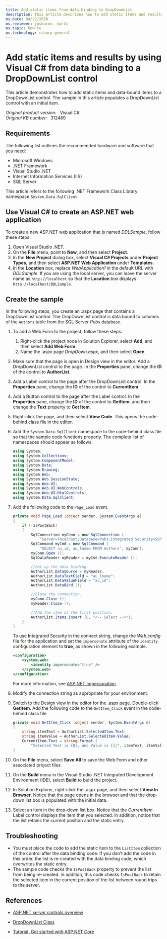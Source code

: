 ```yaml
---
title: Add static items from data binding to DropDownList
description: This article describes how to add static items and results from data binding to a DropDownList control by using Visual C#.
ms.date: 04/22/2020
ms.reviewer: josborne, earlb
ms.topic: how-to
ms.technology: csharp-general
---
```

# Add static items and results by using Visual C# from data binding to a DropDownList control

This article demonstrates how to add static items and data-bound items to a DropDownList control. The sample in this article populates a DropDownList control with an initial item.

_Original product version:_ &nbsp; Visual C#  
_Original KB number:_ &nbsp; 312489

## Requirements

The following list outlines the recommended hardware and software that you need:

- Microsoft Windows
- .NET Framework
- Visual Studio .NET
- Internet Information Services (IIS)
- SQL Server

This article refers to the following .NET Framework Class Library namespace `System.Data.SqlClient`.

## Use Visual C# to create an ASP.NET web application

To create a new ASP.NET web application that is named *DDLSample*, follow these steps:

1. Open Visual Studio .NET.
2. On the **File** menu, point to **New**, and then select **Project**.
3. In the **New Project** dialog box, select **Visual C# Projects** under **Project Types**, and then select **ASP.NET Web Application** under **Templates**.
4. In the **Location** box, replace *WebApplication1* in the default URL with *DDLSample*. If you are using the local server, you can leave the server name as `http://localhost` so that the **Location** box displays `http://localhost/DDLSample`.

## Create the sample

In the following steps, you create an .aspx page that contains a DropDownList control. The DropDownList control is data bound to columns of the `Authors` table from the SQL Server *Pubs* database.

1. To add a Web Form to the project, follow these steps:

   1. Right-click the project node in Solution Explorer, select **Add**, and then select **Add Web Form**.
   2. Name the .aspx page *DropDown.aspx*, and then select **Open**.

2. Make sure that the page is open in Design view in the editor. Add a DropDownList control to the page. In the **Properties** pane, change the **ID** of the control to **AuthorList**.

3. Add a Label control to the page after the DropDownList control. In the **Properties** pane, change the **ID** of the control to **CurrentItem**.

4. Add a Button control to the page after the Label control. In the **Properties** pane, change the **ID** of the control to **GetItem**, and then change the **Text** property to **Get Item**.

5. Right-click the page, and then select **View Code**. This opens the code-behind class file in the editor.

6. Add the `System.Data.SqlClient` namespace to the code-behind class file so that the sample code functions properly. The complete list of namespaces should appear as follows.

    ```cs
    using System;
    using System.Collections;
    using System.ComponentModel;
    using System.Data;
    using System.Drawing;
    using System.Web;
    using System.Web.SessionState;
    using System.Web.UI;
    using System.Web.UI.WebControls;
    using System.Web.UI.HtmlControls;
    using System.Data.SqlClient;
    ```

7. Add the following code to the `Page_Load` event.

    ```cs
    private void Page_Load (object sender, System.EventArgs e)
    {
        if (!IsPostBack)
        {
            SqlConnection myConn = new SqlConnection (
                "Server=localhost;Database=Pubs;Integrated Security=SSPI");
            SqlCommand myCmd = new SqlCommand (
                "SELECT au_id, au_lname FROM Authors", myConn);
            myConn.Open ();
            SqlDataReader myReader = myCmd.ExecuteReader ();

            //Set up the data binding.
            AuthorList.DataSource = myReader;
            AuthorList.DataTextField = "au_lname";
            AuthorList.DataValueField = "au_id";
            AuthorList.DataBind ();

            //Close the connection.
            myConn.Close ();
            myReader.Close ();

            //Add the item at the first position.
            AuthorList.Items.Insert (0, "<-- Select -->");
        }
    }
    ```

    To use Integrated Security in the connect string, change the *Web.config* file for the application and set the `impersonate` attribute of the `identity` configuration element to **true**, as shown in the following example.

    ```xml
    <configuration>
        <system.web>
            <identity impersonate="true" />
        </system.web>
    </configuration>
    ```

    For more information, see [ASP.NET Impersonation](/previous-versions/dotnet/netframework-1.1/xh507fc5(v=vs.71)).

8. Modify the connection string as appropriate for your environment.

9. Switch to the Design view in the editor for the .aspx page. Double-click **GetItem**. Add the following code to the `GetItem_Click` event in the code-behind class file.

    ```cs
    private void GetItem_Click (object sender, System.EventArgs e)
    {
        string itemText = AuthorList.SelectedItem.Text;
        string itemValue = AuthorList.SelectedItem.Value;
        CurrentItem.Text = string.Format (
            "Selected Text is {0}, and Value is {1}", itemText, itemValue);
    }
    ```

10. On the **File** menu, select **Save All** to save the Web Form and other associated project files.
11. On the **Build** menu in the Visual Studio .NET Integrated Development Environment (IDE), select **Build** to build the project.
12. In Solution Explorer, right-click the .aspx page, and then select **View In Browser**. Notice that the page opens in the browser and that the drop-down list box is populated with the initial data.
13. Select an item in the drop-down list box. Notice that the *CurrentItem* Label control displays the item that you selected. In addition, notice that the list retains the current position and the static entry.

## Troubleshooting

- You must place the code to add the static item to the `ListItem` collection of the control after the data binding code. If you don't add the code in this order, the list is re-created with the data binding code, which overwrites the static entry.
- The sample code checks the `IsPostBack` property to prevent the list from being re-created. In addition, this code checks `IsPostBack` to retain the selected item in the current position of the list between round trips to the server.

## References

- [ASP.NET server controls overview](https://support.microsoft.com/help/306459)

- [DropDownList Class](/dotnet/api/system.web.ui.webcontrols.dropdownlist)

- [Tutorial: Get started with ASP.NET Core](/aspnet/core/getting-started)
